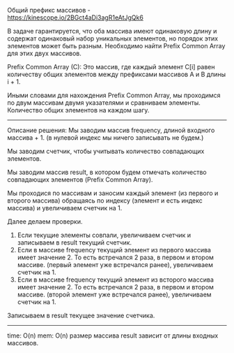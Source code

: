 Общий префикс массивов - https://kinescope.io/2BGct4aDi3agR1eAtJgQk6

В задаче гарантируется, что оба массива имеют одинаковую длину и содержат одинаковый набор уникальных элементов, но порядок этих элементов может быть разным. Необходимо найти Prefix Common Array для этих двух массивов.

Prefix Common Array (C): Это массив, где каждый элемент C[i] равен количеству общих элементов между префиксами массивов A и B длины i + 1.

Иными словами для нахождения Prefix Common Array, мы проходимся по двум массивам двумя указателями и сравниваем элементы. Количество общих элементов на каждом шагу.

---------

Описание решения:
Мы заводим массив frequency, длиной входного массива + 1. (в нулевой индекс мы ничего записывать не будем.)

Мы заводим счетчик, чтобы учитывать количество совпадающих элементов.

Мы заводим массив result, в котором будем отмечать количество совпадающих элементов (Prefix Common Array).

Мы проходися по массивам и заносим каждый элемент (из первого и второго массива) обращаясь по индексу (элемент и есть индекс массива) и увеличиваем счетчик на 1.

Далее делаем проверки.
1) Если текущие элементы совпали, увеличиваем счетчик и записываем в result текущий счетчик.
2) Если в массиве frequency текущий элемент из первого массива имеет значение 2. То есть встречался 2 раза, в первом и втором массиве. (первый элемент уже встречался ранее), увеличиваем счетчик на 1.
3) Если в массиве frequency текущий элемент из всторого массива имеет значение 2. То есть встречался 2 раза, в первом и втором массиве. (второй элемент уже встречался ранее), увеличиваем счетчик на 1.

Записываем в result текущее значение счетчика.

------

time: O(n)
mem: O(n) размер массива result зависит от длины входных массивов.
